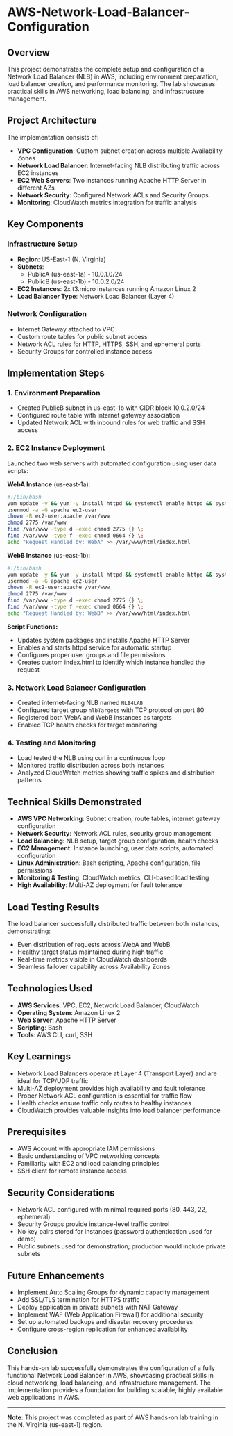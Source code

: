 # AWS-Network-Load-Balancer-Configuration

## Overview

This project demonstrates the complete setup and configuration of a Network Load Balancer (NLB) in AWS, including environment preparation, load balancer creation, and performance monitoring. The lab showcases practical skills in AWS networking, load balancing, and infrastructure management.

## Project Architecture

The implementation consists of:
- **VPC Configuration**: Custom subnet creation across multiple Availability Zones
- **Network Load Balancer**: Internet-facing NLB distributing traffic across EC2 instances
- **EC2 Web Servers**: Two instances running Apache HTTP Server in different AZs
- **Network Security**: Configured Network ACLs and Security Groups
- **Monitoring**: CloudWatch metrics integration for traffic analysis

## Key Components

### Infrastructure Setup
- **Region**: US-East-1 (N. Virginia)
- **Subnets**: 
  - PublicA (us-east-1a) - 10.0.1.0/24
  - PublicB (us-east-1b) - 10.0.2.0/24
- **EC2 Instances**: 2x t3.micro instances running Amazon Linux 2
- **Load Balancer Type**: Network Load Balancer (Layer 4)

### Network Configuration
- Internet Gateway attached to VPC
- Custom route tables for public subnet access
- Network ACL rules for HTTP, HTTPS, SSH, and ephemeral ports
- Security Groups for controlled instance access

## Implementation Steps

### 1. Environment Preparation
- Created PublicB subnet in us-east-1b with CIDR block 10.0.2.0/24
- Configured route table with internet gateway association
- Updated Network ACL with inbound rules for web traffic and SSH access

### 2. EC2 Instance Deployment
Launched two web servers with automated configuration using user data scripts:

**WebA Instance** (us-east-1a):
```bash
#!/bin/bash
yum update -y && yum -y install httpd && systemctl enable httpd && systemctl start httpd
usermod -a -G apache ec2-user
chown -R ec2-user:apache /var/www
chmod 2775 /var/www
find /var/www -type d -exec chmod 2775 {} \;
find /var/www -type f -exec chmod 0664 {} \;
echo "Request Handled by: WebA" >> /var/www/html/index.html
```

**WebB Instance** (us-east-1b):
```bash
#!/bin/bash
yum update -y && yum -y install httpd && systemctl enable httpd && systemctl start httpd
usermod -a -G apache ec2-user
chown -R ec2-user:apache /var/www
chmod 2775 /var/www
find /var/www -type d -exec chmod 2775 {} \;
find /var/www -type f -exec chmod 0664 {} \;
echo "Request Handled by: WebB" >> /var/www/html/index.html
```

**Script Functions:**
- Updates system packages and installs Apache HTTP Server
- Enables and starts httpd service for automatic startup
- Configures proper user groups and file permissions
- Creates custom index.html to identify which instance handled the request

### 3. Network Load Balancer Configuration
- Created internet-facing NLB named `NLB4LAB`
- Configured target group `nlbTargets` with TCP protocol on port 80
- Registered both WebA and WebB instances as targets
- Enabled TCP health checks for target monitoring

### 4. Testing and Monitoring
- Load tested the NLB using curl in a continuous loop
- Monitored traffic distribution across both instances
- Analyzed CloudWatch metrics showing traffic spikes and distribution patterns

## Technical Skills Demonstrated

- **AWS VPC Networking**: Subnet creation, route tables, internet gateway configuration
- **Network Security**: Network ACL rules, security group management
- **Load Balancing**: NLB setup, target group configuration, health checks
- **EC2 Management**: Instance launching, user data scripts, automated configuration
- **Linux Administration**: Bash scripting, Apache configuration, file permissions
- **Monitoring & Testing**: CloudWatch metrics, CLI-based load testing
- **High Availability**: Multi-AZ deployment for fault tolerance

## Load Testing Results

The load balancer successfully distributed traffic between both instances, demonstrating:
- Even distribution of requests across WebA and WebB
- Healthy target status maintained during high traffic
- Real-time metrics visible in CloudWatch dashboards
- Seamless failover capability across Availability Zones

## Technologies Used

- **AWS Services**: VPC, EC2, Network Load Balancer, CloudWatch
- **Operating System**: Amazon Linux 2
- **Web Server**: Apache HTTP Server
- **Scripting**: Bash
- **Tools**: AWS CLI, curl, SSH

## Key Learnings

- Network Load Balancers operate at Layer 4 (Transport Layer) and are ideal for TCP/UDP traffic
- Multi-AZ deployment provides high availability and fault tolerance
- Proper Network ACL configuration is essential for traffic flow
- Health checks ensure traffic only routes to healthy instances
- CloudWatch provides valuable insights into load balancer performance

## Prerequisites

- AWS Account with appropriate IAM permissions
- Basic understanding of VPC networking concepts
- Familiarity with EC2 and load balancing principles
- SSH client for remote instance access

## Security Considerations

- Network ACL configured with minimal required ports (80, 443, 22, ephemeral)
- Security Groups provide instance-level traffic control
- No key pairs stored for instances (password authentication used for demo)
- Public subnets used for demonstration; production would include private subnets

## Future Enhancements

- Implement Auto Scaling Groups for dynamic capacity management
- Add SSL/TLS termination for HTTPS traffic
- Deploy application in private subnets with NAT Gateway
- Implement WAF (Web Application Firewall) for additional security
- Set up automated backups and disaster recovery procedures
- Configure cross-region replication for enhanced availability

## Conclusion

This hands-on lab successfully demonstrates the configuration of a fully functional Network Load Balancer in AWS, showcasing practical skills in cloud networking, load balancing, and infrastructure management. The implementation provides a foundation for building scalable, highly available web applications in AWS.

---

**Note**: This project was completed as part of AWS hands-on lab training in the N. Virginia (us-east-1) region.
